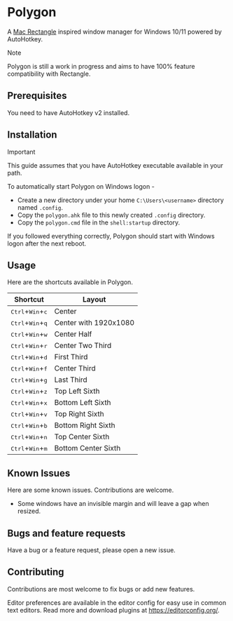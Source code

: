 # Polygon

A [Mac Rectangle](https://github.com/rxhanson/Rectangle) inspired window manager for Windows 10/11 powered by AutoHotkey.

> [!NOTE]
> Polygon is still a work in progress and aims to have 100% feature compatibility with Rectangle.

## Prerequisites

You need to have AutoHotkey v2 installed.

## Installation

> [!IMPORTANT]
> This guide assumes that you have AutoHotkey executable available in your path.

To automatically start Polygon on Windows logon -

- Create a new directory under your home `C:\Users\<username>` directory named `.config`.
- Copy the `polygon.ahk` file to this newly created `.config` directory.
- Copy the `polygon.cmd` file in the `shell:startup` directory.

If you followed everything correctly, Polygon should start with Windows logon after the next reboot.

## Usage

Here are the shortcuts available in Polygon.

| Shortcut | Layout |
|---|---|
| <kbd>Ctrl</kbd>+<kbd>Win</kbd>+<kbd>c</kbd> | Center |
| <kbd>Ctrl</kbd>+<kbd>Win</kbd>+<kbd>q</kbd> | Center with 1920x1080 |
| <kbd>Ctrl</kbd>+<kbd>Win</kbd>+<kbd>w</kbd> | Center Half |
| <kbd>Ctrl</kbd>+<kbd>Win</kbd>+<kbd>r</kbd> | Center Two Third |
| <kbd>Ctrl</kbd>+<kbd>Win</kbd>+<kbd>d</kbd> | First Third |
| <kbd>Ctrl</kbd>+<kbd>Win</kbd>+<kbd>f</kbd> | Center Third |
| <kbd>Ctrl</kbd>+<kbd>Win</kbd>+<kbd>g</kbd> | Last Third |
| <kbd>Ctrl</kbd>+<kbd>Win</kbd>+<kbd>z</kbd> | Top Left Sixth |
| <kbd>Ctrl</kbd>+<kbd>Win</kbd>+<kbd>x</kbd> | Bottom Left Sixth |
| <kbd>Ctrl</kbd>+<kbd>Win</kbd>+<kbd>v</kbd> | Top Right Sixth |
| <kbd>Ctrl</kbd>+<kbd>Win</kbd>+<kbd>b</kbd> | Bottom Right Sixth |
| <kbd>Ctrl</kbd>+<kbd>Win</kbd>+<kbd>n</kbd> | Top Center Sixth |
| <kbd>Ctrl</kbd>+<kbd>Win</kbd>+<kbd>m</kbd> | Bottom Center Sixth |

## Known Issues

Here are some known issues. Contributions are welcome.

- Some windows have an invisible margin and will leave a gap when resized.

## Bugs and feature requests

Have a bug or a feature request, please open a new issue.

## Contributing

Contributions are most welcome to fix bugs or add new features.

Editor preferences are available in the editor config for easy use in common text editors. Read more and download plugins at https://editorconfig.org/.

